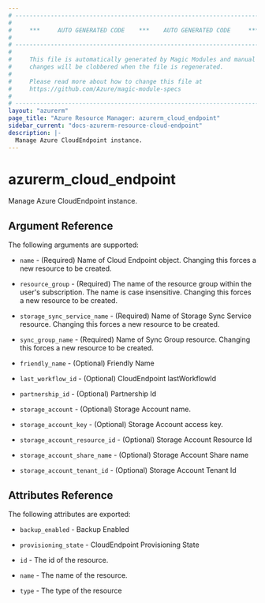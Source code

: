 ```yaml
---
# ----------------------------------------------------------------------------
#
#     ***     AUTO GENERATED CODE    ***    AUTO GENERATED CODE     ***
#
# ----------------------------------------------------------------------------
#
#     This file is automatically generated by Magic Modules and manual
#     changes will be clobbered when the file is regenerated.
#
#     Please read more about how to change this file at
#     https://github.com/Azure/magic-module-specs
#
# ----------------------------------------------------------------------------
layout: "azurerm"
page_title: "Azure Resource Manager: azurerm_cloud_endpoint"
sidebar_current: "docs-azurerm-resource-cloud-endpoint"
description: |-
  Manage Azure CloudEndpoint instance.
---
```


# azurerm_cloud_endpoint

Manage Azure CloudEndpoint instance.


## Argument Reference

The following arguments are supported:

* `name` - (Required) Name of Cloud Endpoint object. Changing this forces a new resource to be created.

* `resource_group` - (Required) The name of the resource group within the user's subscription. The name is case insensitive. Changing this forces a new resource to be created.

* `storage_sync_service_name` - (Required) Name of Storage Sync Service resource. Changing this forces a new resource to be created.

* `sync_group_name` - (Required) Name of Sync Group resource. Changing this forces a new resource to be created.

* `friendly_name` - (Optional) Friendly Name

* `last_workflow_id` - (Optional) CloudEndpoint lastWorkflowId

* `partnership_id` - (Optional) Partnership Id

* `storage_account` - (Optional) Storage Account name.

* `storage_account_key` - (Optional) Storage Account access key.

* `storage_account_resource_id` - (Optional) Storage Account Resource Id

* `storage_account_share_name` - (Optional) Storage Account Share name

* `storage_account_tenant_id` - (Optional) Storage Account Tenant Id

## Attributes Reference

The following attributes are exported:

* `backup_enabled` - Backup Enabled

* `provisioning_state` - CloudEndpoint Provisioning State

* `id` - The id of the resource.

* `name` - The name of the resource.

* `type` - The type of the resource
